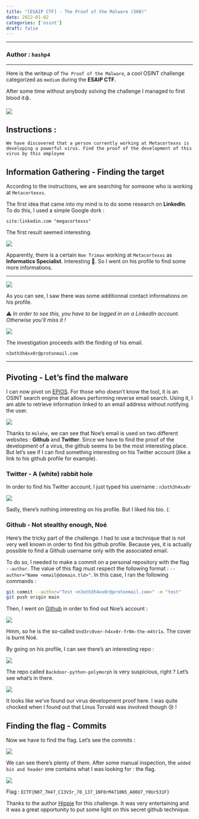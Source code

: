 ```yaml
---
title: "[ESAIP CTF] - The Proof of the Malware (500)"
date: 2022-01-02
categories: ['osint']
draft: false
---
```


---
### Author : `hashp4` 
---

Here is the writeup of `The Proof of the Malware`, a cool OSINT challenge categorized as `medium` during the **ESAIP CTF.** 

After some time without anybody solving the challenge I managed to first blood it🩸. 

![](../../../images/writeups/esaipctf2k22/image1.jpg)

## Instructions :

```
We have discovered that a person currently working at Metacortexxs is 
developing a powerful virus. Find the proof of the development of this 
virus by this employee
```

## Information Gathering - Finding the target

According to the instructions, we are searching for someone who is working at `Metacortexxs`. 

The first idea that came into my mind is to do some research on **LinkedIn**. To do this, I used a simple Google dork :

```
site:linkedin.com "megacortexxs"
```

The first result seemed interesting. 

![](../../../images/writeups/esaipctf2k22/image2.jpg)

Apparently, there is a certain `Noe Trimax` working at `Metacortexxs` as **Informatics Specialist**. Interesting 👀. So I went on his profile to find some more informations. 

  ****

![](../../../images/writeups/esaipctf2k22/image3.jpg)

As you can see, I saw there was some additionnal contact informations on his profile. 

⚠️ *In order to see this, you have to be logged in on a LinkedIn account. Otherwise you’ll miss it !*

![](../../../images/writeups/esaipctf2k22/image4.jpg)

The investigation proceeds with the finding of his email. 

```
n3oth3h4xx0r@protonmail.com
```

---

## Pivoting - Let’s find the malware

I can now pivot on [EPIOS](https://epieos.com/). For those who doesn’t know the tool, it is an OSINT search engine that allows performing reverse email search. Using it, I am able to retrieve information linked to an email address without notifying the user. 

![](../../../images/writeups/esaipctf2k22/image5.jpg)

Thanks to `Holehe`, we can see that Noe’s email is used on two different websites : **Github** and **Twitter**. Since we have to find the proof of the development of a virus, the github seems to be the most interesting place. But let’s see if I can find something interesting on his Twitter account (like a link to his github profile for example). 

### Twitter - A (white) rabbit hole

In order to find his Twitter account, I just typed his username : `n3oth3h4xx0r`

![](../../../images/writeups/esaipctf2k22/image6.jpg)

Sadly, there’s nothing interesting on his profile. But I liked his bio. (:

### Github - Not stealthy enough, Noé

Here’s the tricky part of the challenge. I had to use a technique that is not very well known in order to find his github profile. Because yes, it is actually possible to find a Github username only with the associated email. 

To do so, I needed to make a commit on a personal repository with the flag `--author`. The value of this flag must respect the following format : `--author="Name <email@domain.tld>"`. In this case, I ran the following commands : 

```bash
git commit --author="Test <n3oth3h4xx0r@protonmail.com>" -m "test"
git push origin main
```

Then, I went on [Github](https://github.com/) in order to find out Noe’s account :

![](../../../images/writeups/esaipctf2k22/image7.jpg)

Hmm, so he is the so-called `Und3rc0ver-h4xx0r-fr0m-the-m4tr1x`. The cover is burnt Noé. 

By going on his profile, I can see there’s an interesting repo :

![](../../../images/writeups/esaipctf2k22/image8.jpg)

The repo called `Backdoor-python-polymorph` is very suspicious, right ? Let’s see what’s in there. 

![](../../../images/writeups/esaipctf2k22/image9.jpg)

It looks like we’ve found our virus development proof here. I was quite chocked when I found out that Linus Torvald was involved though 😢 ! 

## Finding the flag - Commits

Now we have to find the flag. Let’s see the commits : 

![](../../../images/writeups/esaipctf2k22/image10.jpg)

We can see there’s plenty of them. After some manual inspection, the `added bin and header` one contains what I was looking for : the flag. 

![](../../../images/writeups/esaipctf2k22/image11.jpg)

Flag : `ECTF{N07_7H47_C13V3r_70_137_1NF0rM4710N5_A80U7_Y0Ur531F}`

Thanks to the author [Hippie](https://hippie.cat/) for this challenge. It was very entertaining and it was a great opportunity to put some light on this secret github technique.
